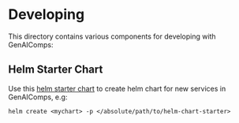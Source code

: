 # Developing

This directory contains various components for developing with GenAIComps:

## Helm Starter Chart

Use this [helm starter chart](helm-chart-starter) to create helm chart for new services in GenAIComps, e.g:

```console
helm create <mychart> -p </absolute/path/to/helm-chart-starter>
```
